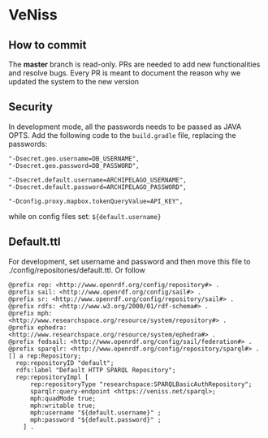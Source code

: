 # VeNiss

## How to commit

The **master** branch is read-only. PRs are needed to add new functionalities and resolve bugs. Every PR is meant to document the reason why we updated the system to the new version

## Security

In development mode, all the passwords needs to be passed as JAVA OPTS. Add the following code to the `build.gradle` file, replacing the passwords:

```
"-Dsecret.geo.username=DB_USERNAME",
"-Dsecret.geo.password=DB_PASSWORD",

"-Dsecret.default.username=ARCHIPELAGO_USERNAME",
"-Dsecret.default.password=ARCHIPELAGO_PASSWORD",

"-Dconfig.proxy.mapbox.tokenQueryValue=API_KEY",
```

while on config files set: `${default.username}`

## Default.ttl

For development, set username and password and then move this file to ./config/repositories/default.ttl. Or follow

```
@prefix rep: <http://www.openrdf.org/config/repository#> .
@prefix sail: <http://www.openrdf.org/config/sail#> .
@prefix sr: <http://www.openrdf.org/config/repository/sail#> .
@prefix rdfs: <http://www.w3.org/2000/01/rdf-schema#> .
@prefix mph: <http://www.researchspace.org/resource/system/repository#> .
@prefix ephedra: <http://www.researchspace.org/resource/system/ephedra#> .
@prefix fedsail: <http://www.openrdf.org/config/sail/federation#> .
@prefix sparqlr: <http://www.openrdf.org/config/repository/sparql#> .
[] a rep:Repository;
  rep:repositoryID "default";
  rdfs:label "Default HTTP SPARQL Repository";
  rep:repositoryImpl [
      rep:repositoryType "researchspace:SPARQLBasicAuthRepository";
      sparqlr:query-endpoint <https://veniss.net/sparql>;
      mph:quadMode true;
      mph:writable true;
      mph:username "${default.username}" ;
      mph:password "${default.password}" ;
    ] .
```
